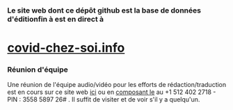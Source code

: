 ### Le site web dont ce dépôt github est la base de données d'éditionfin à est en direct à

# [covid-chez-soi.info](https://covid-chez-soi.info)


### Réunion d'équipe

Une réunion de l'équipe audio/vidéo pour les efforts de rédaction/traduction est en cours sur ce site web [ici](https://meet.jit.si/OngoingTeamMeetingForCovidAtHome) ou en [composant le](+15124022718) au +1 512 402 2718 - PIN : 3558 5897 26# . Il suffit de visiter et de voir s'il y a quelqu'un.
